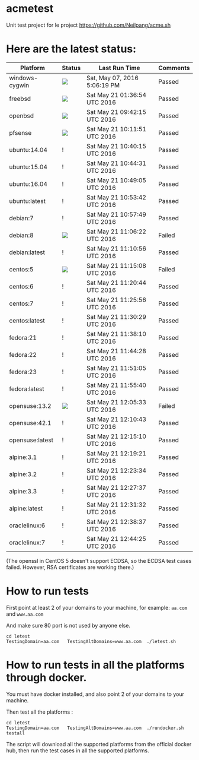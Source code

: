 # acmetest
Unit test project for le project https://github.com/Neilpang/acme.sh



# Here are the latest status:

| Platform | Status| Last Run Time| Comments|
-----------|-------|--------------|---------|
|windows-cygwin| ![](https://cdn.rawgit.com/Neilpang/letest/master/status/windows-cygwin.svg?1462640779)| Sat, May 07, 2016  5:06:19 PM| Passed |
|freebsd| ![](https://cdn.rawgit.com/Neilpang/letest/master/status/freebsd.svg?1463794614)| Sat May 21 01:36:54 UTC 2016| Passed |
|openbsd| ![](https://cdn.rawgit.com/Neilpang/letest/master/status/openbsd.svg?1463823735)| Sat May 21 09:42:15 UTC 2016| Passed |
|pfsense| ![](https://cdn.rawgit.com/Neilpang/letest/master/status/pfsense.svg?1463825511)| Sat May 21 10:11:51 UTC 2016| Passed |
|ubuntu:14.04| \![](https://cdn.rawgit.com/Neilpang/letest/master/status/ubuntu-14.04.svg?1463827215)| Sat May 21 10:40:15 UTC 2016| Passed |
|ubuntu:15.04| \![](https://cdn.rawgit.com/Neilpang/letest/master/status/ubuntu-15.04.svg?1463827471)| Sat May 21 10:44:31 UTC 2016| Passed |
|ubuntu:16.04| \![](https://cdn.rawgit.com/Neilpang/letest/master/status/ubuntu-16.04.svg?1463827745)| Sat May 21 10:49:05 UTC 2016| Passed |
|ubuntu:latest| \![](https://cdn.rawgit.com/Neilpang/letest/master/status/ubuntu-latest.svg?1463828022)| Sat May 21 10:53:42 UTC 2016| Passed |
|debian:7| \![](https://cdn.rawgit.com/Neilpang/letest/master/status/debian-7.svg?1463828269)| Sat May 21 10:57:49 UTC 2016| Passed |
|debian:8| ![](https://cdn.rawgit.com/Neilpang/letest/master/status/debian-8.svg?1463828782)| Sat May 21 11:06:22 UTC 2016| Failed |
|debian:latest| \![](https://cdn.rawgit.com/Neilpang/letest/master/status/debian-latest.svg?1463829056)| Sat May 21 11:10:56 UTC 2016| Passed |
|centos:5| ![](https://cdn.rawgit.com/Neilpang/letest/master/status/centos-5.svg?1463829308)| Sat May 21 11:15:08 UTC 2016| Failed |
|centos:6| \![](https://cdn.rawgit.com/Neilpang/letest/master/status/centos-6.svg?1463829644)| Sat May 21 11:20:44 UTC 2016| Passed |
|centos:7| \![](https://cdn.rawgit.com/Neilpang/letest/master/status/centos-7.svg?1463829956)| Sat May 21 11:25:56 UTC 2016| Passed |
|centos:latest| \![](https://cdn.rawgit.com/Neilpang/letest/master/status/centos-latest.svg?1463830229)| Sat May 21 11:30:29 UTC 2016| Passed |
|fedora:21| \![](https://cdn.rawgit.com/Neilpang/letest/master/status/fedora-21.svg?1463830690)| Sat May 21 11:38:10 UTC 2016| Passed |
|fedora:22| \![](https://cdn.rawgit.com/Neilpang/letest/master/status/fedora-22.svg?1463831068)| Sat May 21 11:44:28 UTC 2016| Passed |
|fedora:23| \![](https://cdn.rawgit.com/Neilpang/letest/master/status/fedora-23.svg?1463831465)| Sat May 21 11:51:05 UTC 2016| Passed |
|fedora:latest| \![](https://cdn.rawgit.com/Neilpang/letest/master/status/fedora-latest.svg?1463831740)| Sat May 21 11:55:40 UTC 2016| Passed |
|opensuse:13.2| ![](https://cdn.rawgit.com/Neilpang/letest/master/status/opensuse-13.2.svg?1463832333)| Sat May 21 12:05:33 UTC 2016| Failed |
|opensuse:42.1| \![](https://cdn.rawgit.com/Neilpang/letest/master/status/opensuse-42.1.svg?1463832643)| Sat May 21 12:10:43 UTC 2016| Passed |
|opensuse:latest| \![](https://cdn.rawgit.com/Neilpang/letest/master/status/opensuse-latest.svg?1463832910)| Sat May 21 12:15:10 UTC 2016| Passed |
|alpine:3.1| \![](https://cdn.rawgit.com/Neilpang/letest/master/status/alpine-3.1.svg?1463833161)| Sat May 21 12:19:21 UTC 2016| Passed |
|alpine:3.2| \![](https://cdn.rawgit.com/Neilpang/letest/master/status/alpine-3.2.svg?1463833414)| Sat May 21 12:23:34 UTC 2016| Passed |
|alpine:3.3| \![](https://cdn.rawgit.com/Neilpang/letest/master/status/alpine-3.3.svg?1463833657)| Sat May 21 12:27:37 UTC 2016| Passed |
|alpine:latest| \![](https://cdn.rawgit.com/Neilpang/letest/master/status/alpine-latest.svg?1463833892)| Sat May 21 12:31:32 UTC 2016| Passed |
|oraclelinux:6| \![](https://cdn.rawgit.com/Neilpang/letest/master/status/oraclelinux-6.svg?1463834317)| Sat May 21 12:38:37 UTC 2016| Passed |
|oraclelinux:7| \![](https://cdn.rawgit.com/Neilpang/letest/master/status/oraclelinux-7.svg?1463834665)| Sat May 21 12:44:25 UTC 2016| Passed |
(The openssl in CentOS 5 doesn't support ECDSA, so the ECDSA test cases failed. However, RSA certificates are working there.)

# How to run tests

First point at least 2 of your domains to your machine, 
for example: `aa.com` and `www.aa.com`

And make sure 80 port is not used by anyone else.

```
cd letest
TestingDomain=aa.com   TestingAltDomains=www.aa.com  ./letest.sh
```

# How to run tests in all the platforms through docker.

You must have docker installed, and also point 2 of your domains to your machine.

Then test all the platforms :

```
cd letest
TestingDomain=aa.com   TestingAltDomains=www.aa.com  ./rundocker.sh  testall
```

The script will download all the supported platforms from the official docker hub, then run the test cases in all the supported platforms.






